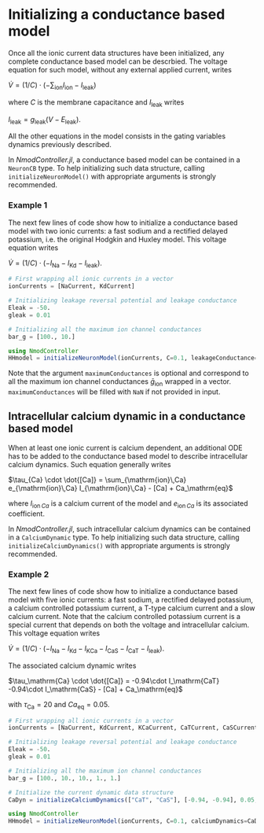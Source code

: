 # Initializing a conductance based model

Once all the ionic current data structures have been initialized, any complete conductance based model can be descrbied. The voltage equation for such model, without any external applied current, writes

$\dot{V} = (1/C) \cdot (-\sum_\mathrm{ion} I_\mathrm{ion} - I_\mathrm{leak})$

where $C$ is the membrane capacitance and $I_\mathrm{leak}$ writes

$I_\mathrm{leak} = g_\mathrm{leak} (V - E_\mathrm{leak}).$

All the other equations in the model consists in the gating variables dynamics previously described.

In *NmodController.jl*, a conductance based model can be contained in a `NeuronCB` type. To help initializing such data structure, calling `initializeNeuronModel()` with appropriate arguments is strongly recommended.

### Example 1

The next few lines of code show how to initialize a conductance based model with two ionic currents: a fast sodium and a rectified delayed potassium, i.e. the original Hodgkin and Huxley model. This voltage equation writes

$\dot{V} = (1/C) \cdot (-I_\mathrm{Na} -  I_\mathrm{Kd} - I_\mathrm{leak}).$

```julia
# First wrapping all ionic currents in a vector
ionCurrents = [NaCurrent, KdCurrent]

# Initializing leakage reversal potential and leakage conductance
Eleak = -50.
gleak = 0.01

# Initializing all the maximum ion channel conductances
bar_g = [100., 10.]

using NmodController
HHmodel = initializeNeuronModel(ionCurrents, C=0.1, leakageConductance=gleak, reversaleLeakagePotential=Eleak, maximumConductances=bar_g)
```

Note that the argument `maximumConductances` is optional and correspond to all the maximum ion channel conductances $\bar{g}_\mathrm{ion}$ wrapped in a vector. `maximumConductances` will be filled with `NaN` if not provided in input.

## Intracellular calcium dynamic in a conductance based model

When at least one ionic current is calcium dependent, an additional ODE has to be added to the conductance based model to describe intracellular calcium dynamics. Such equation generally writes

$\tau_{Ca} \cdot \dot{[Ca]} = \sum_{\mathrm{ion}\,Ca} e_{\mathrm{ion}\,Ca} I_{\mathrm{ion}\,Ca} - [Ca] + Ca_\mathrm{eq}$

where $I_{\mathrm{ion}\,Ca}$ is a calcium current of the model and $e_{\mathrm{ion}\,Ca}$ is its associated coefficient.

In *NmodController.jl*, such intracellular calcium dynamics can be contained in a `CalciumDynamic` type. To help initializing such data structure, calling `initializeCalciumDynamics()` with appropriate arguments is strongly recommended.

### Example 2
The next few lines of code show how to initialize a conductance based model with five ionic currents: a fast sodium, a rectified delayed potassium, a calcium controlled potassium current, a T-type calcium current and a slow calcium current. Note that the calcium controlled potassium current is a special current that depends on both the voltage and intracellular calcium. This voltage equation writes

$\dot{V} = (1/C) \cdot (-I_\mathrm{Na} -  I_\mathrm{Kd} -  I_\mathrm{KCa} -  I_\mathrm{CaS} -  I_\mathrm{CaT} - I_\mathrm{leak}).$

The associated calcium dynamic writes

$\tau_\mathrm{Ca} \cdot \dot{[Ca]} = -0.94\cdot  I_\mathrm{CaT} -0.94\cdot  I_\mathrm{CaS} - [Ca] + Ca_\mathrm{eq}$

with $\tau_\mathrm{Ca} = 20$ and $Ca_\mathrm{eq} = 0.05$.

```julia
# First wrapping all ionic currents in a vector
ionCurrents = [NaCurrent, KdCurrent, KCaCurrent, CaTCurrent, CaSCurrent]

# Initializing leakage reversal potential and leakage conductance
Eleak = -50.
gleak = 0.01

# Initializing all the maximum ion channel conductances
bar_g = [100., 10., 10., 1., 1.]

# Initialize the current dynamic data structure
CaDyn = initializeCalciumDynamics(["CaT", "CaS"], [-0.94, -0.94], 0.05, 20)

using NmodController
HHmodel = initializeNeuronModel(ionCurrents, C=0.1, calciumDynamics=CaDyn, leakageConductance=gleak, reversaleLeakagePotential=Eleak, maximumConductances=bar_g)
```